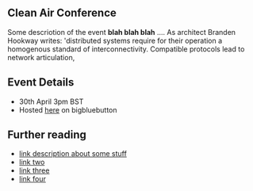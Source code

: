 ---
---

## Clean Air Conference

Some descriotion of the event **blah blah blah** .... As architect Branden Hookway writes: 'distributed systems require for their operation a homogenous standard of interconnectivity. Compatible protocols lead to network articulation,

## Event Details

- 30th April 3pm BST
- Hosted [here](https://demo.bigbluebutton.org/rooms/mhi-ryu-nye-crw/join) on bigbluebutton

## Further reading

- [link description about some stuff](www.somewebsite.com)
- [link two](#)
- [link three](#)
- [link four](#)

